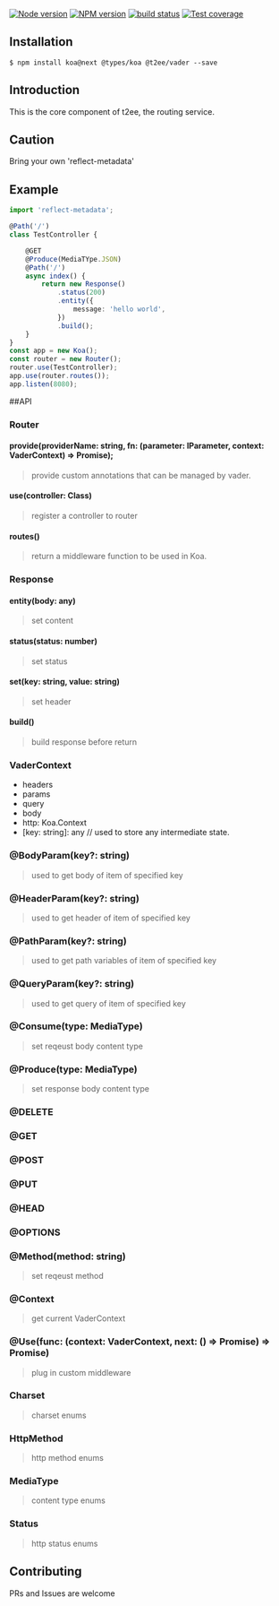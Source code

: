 [![Node version][node-image]][npm-url]
[![NPM version][npm-image]][npm-url]
[![build status][travis-image]][travis-url]
[![Test coverage][coveralls-image]][coveralls-url]

## Installation

```
$ npm install koa@next @types/koa @t2ee/vader --save
```

## Introduction

This is the core component of t2ee, the routing service.

## Caution
Bring your own 'reflect-metadata'


## Example

```typescript
import 'reflect-metadata';

@Path('/')
class TestController {

    @GET
    @Produce(MediaTYpe.JSON)
    @Path('/')
    async index() {
        return new Response()
            .status(200)
            .entity({
                message: 'hello world',
            })
            .build();
    }
}
const app = new Koa();
const router = new Router();
router.use(TestController);
app.use(router.routes());
app.listen(8080);
```

##API
### Router
#### provide(providerName: string, fn: (parameter: IParameter, context: VaderContext) => Promise);
> provide custom annotations that can be managed by vader.

#### use(controller: Class)
> register a controller to router

#### routes()
> return a middleware function to be used in Koa.

### Response
#### entity(body: any)
> set content

#### status(status: number)
> set status

#### set(key: string, value: string)
> set header

#### build()
> build response before return

### VaderContext
* headers
* params
* query
* body
* http: Koa.Context
* [key: string]: any // used to store any intermediate state.

### @BodyParam(key?: string)
> used to get body of item of specified key

### @HeaderParam(key?: string)
> used to get header of item of specified key

### @PathParam(key?: string)
> used to get path variables of item of specified key

### @QueryParam(key?: string)
> used to get query of item of specified key

### @Consume(type: MediaType)
> set reqeust body content type

### @Produce(type: MediaType)
> set response body content type

### @DELETE
### @GET
### @POST
### @PUT
### @HEAD
### @OPTIONS
### @Method(method:  string)
> set reqeust method

### @Context
> get current VaderContext

### @Use(func:  (context: VaderContext, next: () => Promise<void>) => Promise<void>)
> plug in custom middleware

### Charset
> charset enums

### HttpMethod
> http method enums

### MediaType
> content type enums

### Status
> http status enums




## Contributing

PRs and Issues are welcome



[npm-image]: https://img.shields.io/npm/v/@t2ee/vader.svg?style=flat-square
[npm-url]: https://www.npmjs.com/package/@t2ee/vader
[node-image]: https://img.shields.io/node/v/@t2ee/vader.svg?style=flat-square
[travis-image]: https://img.shields.io/travis/t2ee/vader/master.svg?style=flat-square
[travis-url]: https://travis-ci.org/t2ee/vader
[coveralls-image]: https://img.shields.io/coveralls/t2ee/vader/master.svg?style=flat-square
[coveralls-url]: https://coveralls.io/r/t2ee/vader?branch=master
